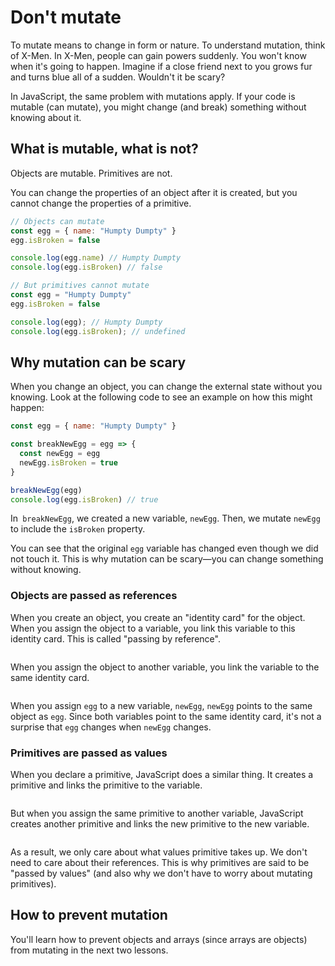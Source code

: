 # Don't mutate

To mutate means to change in form or nature. To understand mutation, think of X-Men. In X-Men, people can gain powers suddenly. You won't know when it's going to happen. Imagine if a close friend next to you grows fur and turns blue all of a sudden. Wouldn't it be scary?

In JavaScript, the same problem with mutations apply. If your code is mutable (can mutate), you might change (and break) something without knowing about it.

## What is mutable, what is not?

Objects are mutable. Primitives are not.

You can change the properties of an object after it is created, but you cannot change the properties of a primitive.

```js
// Objects can mutate
const egg = { name: "Humpty Dumpty" }
egg.isBroken = false

console.log(egg.name) // Humpty Dumpty
console.log(egg.isBroken) // false
```

```js
// But primitives cannot mutate
const egg = "Humpty Dumpty"
egg.isBroken = false

console.log(egg); // Humpty Dumpty
console.log(egg.isBroken); // undefined
```

## Why mutation can be scary

When you change an object, you can change the external state without you knowing. Look at the following code to see an example on how this might happen:

```js
const egg = { name: "Humpty Dumpty" }

const breakNewEgg = egg => {
  const newEgg = egg
  newEgg.isBroken = true
}

breakNewEgg(egg)
console.log(egg.isBroken) // true
```

In` breakNewEgg`, we created a new variable, `newEgg`. Then, we mutate `newEgg` to include the `isBroken` property.

You can see that the original `egg` variable has changed even though we did not touch it. This is why mutation can be scary—you can change something without knowing.

### Objects are passed as references

When you create an object, you create an "identity card" for the object. When you assign the object to a variable, you link this variable to this identity card. This is called "passing by reference".

<figure>
  <img src="/images/2018/" alt="">
  <figcaption></figcaption>
</figure>

When you assign the object to another variable, you link the variable to the same identity card.

<figure>
  <img src="/images/2018/" alt="">
  <figcaption></figcaption>
</figure>

When you assign `egg` to a new variable, `newEgg`, `newEgg` points to the same object as `egg`. Since both variables point to the same identity card, it's not a surprise that `egg` changes when `newEgg` changes.

### Primitives are passed as values

When you declare a primitive, JavaScript does a similar thing. It creates a primitive and links the primitive to the variable.

<figure>
  <img src="/images/2018/" alt="">
  <figcaption></figcaption>
</figure>

But when you assign the same primitive to another variable, JavaScript creates another primitive and links the new primitive to the new variable.

<figure>
  <img src="/images/2018/" alt="">
  <figcaption></figcaption>
</figure>

As a result, we only care about what values primitive takes up. We don't need to care about their references. This is why primitives are said to be "passed by values" (and also why we don't have to worry about mutating primitives).

## How to prevent mutation

You'll learn how to prevent objects and arrays (since arrays are objects) from mutating in the next two lessons.
